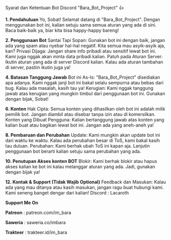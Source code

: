 Syarat dan Ketentuan Bot Discord "Bara_Bot_Project" 👍

**1. Pendahuluan**
Yo, Sobat! Selamat datang di "Bara_Bot_Project". Dengan menggunakan bot ini, kalian setuju sama semua aturan yang ada di sini. Baca baik-baik ya, biar kita bisa happy-happy bareng!

**2. Penggunaan Bot**
Santai Tapi Sopan: Gunakan bot ini dengan baik, jangan ada yang spam atau nyebar hal-hal negatif. Kita semua mau asyik-asyik aja, kan?
Privasi Dijaga: Jangan share info pribadi atau sensitif lewat bot ini. Kami juga nggak akan minta data pribadi kalian.
Patuh pada Aturan Server: Ikutin aturan yang ada di server Discord kalian. Kalau ada aturan tambahan di server, pastiin ikutin juga ya!

**4. Batasan Tanggung Jawab**
Bot ini As-Is: "Bara_Bot_Project" disediakan apa adanya. Kami nggak janji bot ini bakal selalu sempurna atau bebas dari bug. Kalau ada masalah, kasih tau ya!
Kerugian: Kami nggak tanggung jawab atas kerugian yang mungkin timbul dari penggunaan bot ini. Gunakan dengan bijak, Sobat!

**6. Konten**
Hak Cipta: Semua konten yang dihasilkan oleh bot ini adalah milik pemilik bot. Jangan diambil atau disebar tanpa izin atau di komersilkan.
Konten yang Dibuat Pengguna: Kalian bertanggung jawab atas konten yang kalian buat atau bagikan lewat bot ini. Jangan ada yang aneh-aneh ya!

**8. Pembaruan dan Perubahan**
Update: Kami mungkin akan update bot ini dari waktu ke waktu. Kalau ada perubahan besar di ToS, kami bakal kasih tau duluan.
Perubahan: Kami berhak ubah ToS ini kapan aja. Lanjutin penggunaan bot berarti kalian setuju sama perubahan yang ada.

**10. Penutupan Akses konten BOT**
Blokir: Kami berhak blokir atau hapus akses kalian ke bot ini kalau melanggar aturan yang ada. Jadi, gunakan dengan bijak ya!

**12. Kontak & Support (Tidak Wajib Optional)**
Feedback dan Masukan: Kalau ada yang mau ditanya atau kasih masukan, jangan ragu buat hubungi kami. Kami seneng banget dengar dari kalian!
Discord : Lacaroth

**Support Me On**

**Patreon** : patreon.com/im_bara

**Saweria** : saweria.co/imbara

**Trakteer** : trakteer.id/im_bara 
